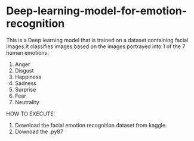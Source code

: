 # Deep-learning-model-for-emotion-recognition
This is a Deep learning model that is trained on a dataset containing facial images.It classifies images based on the images portrayed into 1 of the 7 human emotions:

1. Anger
2. Disgust
3. Happiness
4. Sadness
5. Surprise
6. Fear
7. Neutrality

HOW TO EXECUTE:
1. Download the facial emotion recognition dataset from kaggle.
2. Downoad the .py87
 
